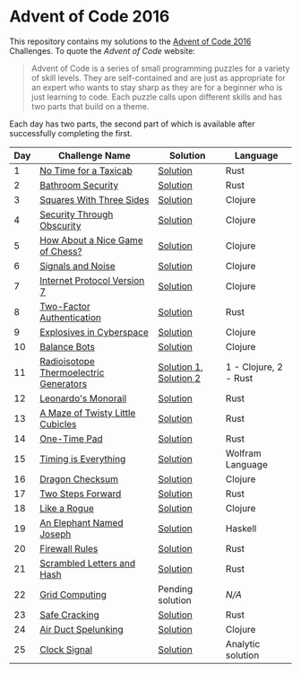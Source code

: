 # Advent of Code 2016

This repository contains my solutions to the [Advent of Code 2016][aoc2016] Challenges.
To quote the _Advent of Code_ website:

> Advent of Code is a series of small programming puzzles for a variety of skill levels.
> They are self-contained and are just as appropriate for an expert who wants to stay
> sharp as they are for a beginner who is just learning to code. Each puzzle calls upon
> different skills and has two parts that build on a theme.

Each day has two parts, the second part of which is available after successfully completing the first.

| Day | Challenge Name                                                 | Solution                                 | Language              |
| --- | -------------------------------------------------------------- | ---------------------------------------- | --------------------- |
|   1 | [No Time for a Taxicab][day-01]                                | [Solution](day_01/src/main.rs)           | Rust                  |
|   2 | [Bathroom Security][day-02]                                    | [Solution](day_02/src/main.rs)           | Rust                  |
|   3 | [Squares With Three Sides][day-03]                             | [Solution](day_03/src/day_03/core.clj)   | Clojure               |
|   4 | [Security Through Obscurity][day-04]                           | [Solution](day_04/src/day_04/core.clj)   | Clojure               |
|   5 | [How About a Nice Game of Chess?][day-05]                      | [Solution](day_05/src/day_05/core.clj)   | Clojure               |
|   6 | [Signals and Noise][day-06]                                    | [Solution](day_06/src/day_06/core.clj)   | Clojure               |
|   7 | [Internet Protocol Version 7][day-07]                          | [Solution](day_07/src/day_07/core.clj)   | Clojure               |
|   8 | [Two-Factor Authentication][day-08]                            | [Solution](day_08/src/main.rs)           | Rust                  |
|   9 | [Explosives in Cyberspace][day-09]                             | [Solution](day_09/src/day_09/core.clj)   | Clojure               |
|  10 | [Balance Bots][day-10]                                         | [Solution](day_10/src/day_10/core.clj)   | Clojure               | 
|  11 | [Radioisotope Thermoelectric Generators][day-11]               | [Solution 1][11-1], [Solution 2][11-2]   | 1 - Clojure, 2 - Rust |
|  12 | [Leonardo's Monorail][day-12]                                  | [Solution](day_12/src/main.rs)           | Rust                  |
|  13 | [A Maze of Twisty Little Cubicles][day-13]                     | [Solution](day_13/src/main.rs)           | Rust                  |
|  14 | [One-Time Pad][day-14]                                         | [Solution](day_14/src/main.rs)           | Rust                  |
|  15 | [Timing is Everything][day-15]                                 | [Solution](day_15/day_15.wl)             | Wolfram Language      |
|  16 | [Dragon Checksum][day-16]                                      | [Solution](day_16/src/day_16/core.clj)   | Clojure               |
|  17 | [Two Steps Forward][day-17]                                    | [Solution](day_17/src/main.rs)           | Rust                  |
|  18 | [Like a Rogue][day-18]                                         | [Solution](day_18/src/day_18/core.clj)   | Clojure               |
|  19 | [An Elephant Named Joseph][day-19]                             | [Solution](day_19/day19-hs/src/Day19.hs) | Haskell               |
|  20 | [Firewall Rules][day-20]                                       | [Solution](day_20/src/main.rs)           | Rust                  |
|  21 | [Scrambled Letters and Hash][day-21]                           | [Solution](day_21/src/main.rs)           | Rust                  |
|  22 | [Grid Computing][day-22]                                       | Pending solution                         | _N/A_                 |
|  23 | [Safe Cracking][day-23]                                        | [Solution](day_23/src/main.rs)           | Rust                  |
|  24 | [Air Duct Spelunking][day-24]                                  | [Solution](day_24/src/day_24/core.clj)   | Clojure               |
|  25 | [Clock Signal][day-25]                                         | [Solution](day_25/code.asm)              | Analytic solution     |

[aoc2016]: http://adventofcode.com/2016
[day-01]: http://adventofcode.com/2016/day/1
[day-02]: http://adventofcode.com/2016/day/2
[day-03]: http://adventofcode.com/2016/day/3
[day-04]: http://adventofcode.com/2016/day/4
[day-05]: http://adventofcode.com/2016/day/5
[day-06]: http://adventofcode.com/2016/day/6
[day-07]: http://adventofcode.com/2016/day/7
[day-08]: http://adventofcode.com/2016/day/8
[day-09]: http://adventofcode.com/2016/day/9
[day-10]: http://adventofcode.com/2016/day/10
[day-11]: http://adventofcode.com/2016/day/11
[11-1]: day_11/src/day_11/core.clj
[11-2]: day_11_rust/src/main.rs
[day-12]: http://adventofcode.com/2016/day/12
[day-13]: http://adventofcode.com/2016/day/13
[day-14]: http://adventofcode.com/2016/day/14
[day-15]: http://adventofcode.com/2016/day/15
[day-16]: http://adventofcode.com/2016/day/16
[day-17]: http://adventofcode.com/2016/day/17
[day-18]: http://adventofcode.com/2016/day/18
[day-19]: http://adventofcode.com/2016/day/19
[day-20]: http://adventofcode.com/2016/day/20
[day-21]: http://adventofcode.com/2016/day/21
[day-22]: http://adventofcode.com/2016/day/22
[day-23]: http://adventofcode.com/2016/day/23
[day-24]: http://adventofcode.com/2016/day/24
[day-25]: http://adventofcode.com/2016/day/25
